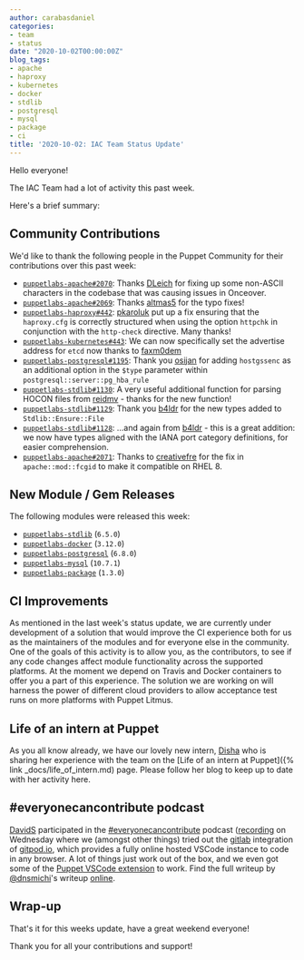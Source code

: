```yaml
---
author: carabasdaniel
categories:
- team
- status
date: "2020-10-02T00:00:00Z"
blog_tags:
- apache
- haproxy
- kubernetes
- docker
- stdlib
- postgresql
- mysql
- package
- ci
title: '2020-10-02: IAC Team Status Update'
---
```


Hello everyone!

The IAC Team had a lot of activity this past week. 

Here's a brief summary:

## Community Contributions

We'd like to thank the following people in the Puppet Community for their contributions over this past week:

- [`puppetlabs-apache#2070`][puppetlabs-apache-pr-2070]: Thanks [DLeich][DLeich] for fixing up some non-ASCII characters in the codebase that was causing issues in Onceover.
- [`puppetlabs-apache#2069`][puppetlabs-apache-pr-2069]: Thanks [altmas5][altmas5] for the typo fixes!
- [`puppetlabs-haproxy#442`][puppetlabs-haproxy-pr-442]: [pkaroluk][pkaroluk] put up a fix ensuring that the `haproxy.cfg` is correctly structured when using the option `httpchk` in conjunction with the `http-check` directive. Many thanks!
- [`puppetlabs-kubernetes#443`][puppetlabs-kubernetes-pr-443]: We can now specifically set the advertise address for `etcd` now thanks to [faxm0dem][faxm0dem] 
- [`puppetlabs-postgresql#1195`][puppetlabs-postgresql-pr-1195]: Thank you [osijan][osijan] for adding `hostgssenc` as an additional option in the `$type` parameter within `postgresql::server::pg_hba_rule`
- [`puppetlabs-stdlib#1130`][puppetlabs-stdlib-pr-1130]: A very useful additional function for parsing HOCON files from [reidmv][reidmv] - thanks for the new function!
- [`puppetlabs-stdlib#1129`][puppetlabs-stdlib-pr-1129]: Thank you [b4ldr][b4ldr] for the new types added to `Stdlib::Ensure::File`
- [`puppetlabs-stdlib#1128`][puppetlabs-stdlib-pr-1128]: ...and again from [b4ldr][b4ldr] - this is a great addition: we now have types aligned with the IANA port category definitions, for easier comprehension.
- [`puppetlabs-apache#2071`][puppetlabs-apache-pr-2071]: Thanks to [creativefre][creativefre] for the fix in `apache::mod::fcgid` to make it compatible on RHEL 8.

## New Module / Gem Releases

The following modules were released this week:

- [`puppetlabs-stdlib`][puppetlabs-stdlib] (`6.5.0`)
- [`puppetlabs-docker`][puppetlabs-docker] (`3.12.0`)
- [`puppetlabs-postgresql`][puppetlabs-postgresql] (`6.8.0`)
- [`puppetlabs-mysql`][puppetlabs-mysql] (`10.7.1`)
- [`puppetlabs-package`][puppetlabs-package] (`1.3.0`)

## CI Improvements

As mentioned in the last week's status update, we are currently under development of a solution that would improve the CI experience both for us as the maintainers of the modules and for everyone else in the community. One of the goals of this activity is to allow you, as the contributors, to see if any code changes affect module functionality across the supported platforms.
At the moment we depend on Travis and Docker containers to offer you a part of this experience. The solution we are working on will harness the power of different cloud providers to allow acceptance test runs on more platforms with Puppet Litmus.

## Life of an intern at Puppet

As you all know already, we have our lovely new intern, [Disha][disha-maker] who is sharing her experience with the team on the [Life of an intern at Puppet]({% link _docs/life_of_intern.md) page. Please follow her blog to keep up to date with her activity here.

## #everyonecancontribute podcast

[DavidS](https://github.com/DavidS) participated in the [#everyonecancontribute](https://everyonecancontribute.com/) podcast ([recording](https://www.youtube.com/watch?v=6c0Vfn8BIM4) on Wednesday where we (amongst other things) tried out the [gitlab](https://about.gitlab.com/) integration of [gitpod.io](https://www.gitpod.io/), which provides a fully online hosted VSCode instance to code in any browser.
A lot of things just work out of the box, and we even got some of the [Puppet VSCode extension](https://puppet-vscode.github.io/) to work.
Find the full writeup by [@dnsmichi](https://github.com/dnsmichi)'s writeup [online](https://everyonecancontribute.com/post/2020-09-30-kaeffchen-20-gitpod/).
## Wrap-up

That's it for this weeks update, have a great weekend everyone! 

Thank you for all your contributions and support!

  [disha-maker]: https://github.com/disha-maker
  [puppetlabs-stdlib]: https://github.com/puppetlabs/puppetlabs-stdlib
  [puppetlabs-docker]: https://github.com/puppetlabs/puppetlabs-docker
  [puppetlabs-postgresql]: https://github.com/puppetlabs/puppetlabs-postgresql
  [puppetlabs-mysql]: http://github.com/puppetlabs/puppetlabs-mysql
  [puppetlabs-package]: http://github.com/puppetlabs/puppetlabs-package
  [puppetlabs-apache-pr-2070]: https://github.com/puppetlabs/puppetlabs-apache/pull/2070
  [DLeich]: https://github.com/DLeich
  [puppetlabs-apache-pr-2069]: https://github.com/puppetlabs/puppetlabs-apache/pull/2069
  [altmas5]: https://github.com/altmas5
  [puppetlabs-haproxy-pr-442]: https://github.com/puppetlabs/puppetlabs-haproxy/pull/442
  [pkaroluk]: https://github.com/pkaroluk
  [puppetlabs-kubernetes-pr-443]: https://github.com/puppetlabs/puppetlabs-kubernetes/pull/443
  [faxm0dem]: https://github.com/faxm0dem
  [puppetlabs-postgresql-pr-1195]: https://github.com/puppetlabs/puppetlabs-postgresql/pull/1195
  [osijan]: https://github.com/osijan
  [puppetlabs-stdlib-pr-1130]: https://github.com/puppetlabs/puppetlabs-stdlib/pull/1130
  [reidmv]: https://github.com/reidmv
  [puppetlabs-stdlib-pr-1129]: https://github.com/puppetlabs/puppetlabs-stdlib/pull/1129
  [b4ldr]: https://github.com/b4ldr
  [puppetlabs-stdlib-pr-1128]: https://github.com/puppetlabs/puppetlabs-stdlib/pull/1128
  [creativefre]: https://github.com/creativefre
  [puppetlabs-apache-pr-2071]: https://github.com/puppetlabs/puppetlabs-apache/pull/2071
